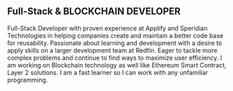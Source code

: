 ## Full-Stack & BLOCKCHAIN DEVELOPER ##

<!--
**romanmorris/romanmorris** is a ✨ _special_ ✨ repository because its `README.md` (this file) appears on your GitHub profile.

Here are some ideas to get you started:

- 🔭 I’m currently working on ...
- 🌱 I’m currently learning ...
- 👯 I’m looking to collaborate on ...
- 🤔 I’m looking for help with ...
- 💬 Ask me about ...
- 📫 How to reach me: ...
- 😄 Pronouns: ...
- ⚡ Fun fact: ...
-->
 Full-Stack Developer with proven experience at Applify and Speridian Technologies in helping companies create and maintain a better code base for reusability. Passionate about learning and development with a desire to apply skills on a larger development team at Redfin. Eager to tackle more complex problems and continue to find ways to maximize user efficiency. I am working on Blockchain technology as well like Ethereum Smart Contract, Layer 2 solutions. I am a fast learner so I can work with any unfamiliar programming.

